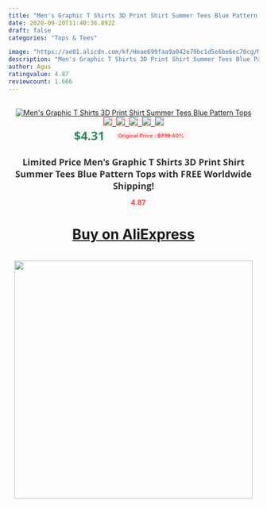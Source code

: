```yaml
---
title: "Men's Graphic T Shirts 3D Print Shirt Summer Tees Blue Pattern Tops"
date: 2020-09-20T11:40:36.892Z
draft: false
categories: "Tops & Tees"

image: "https://ae01.alicdn.com/kf/Heae699faa9a042e79bc1d5e6be6ec70cg/Men-s-Graphic-T-Shirts-3D-Print-Shirt-Summer-Tees-Blue-Pattern-Tops.jpg"
description: "Men's Graphic T Shirts 3D Print Shirt Summer Tees Blue Pattern Tops"
author: Agus
ratingvalue: 4.87
reviewcount: 1.666
---
```

<br>
<div style="text-align: center;">
<a href="https://s.click.aliexpress.com/e/_AXbAj7" target="_blank" rel="nofollow noopener noreferrer"><img alt="Men's Graphic T Shirts 3D Print Shirt Summer Tees Blue Pattern Tops" class="magnifier-image" src="https://ae01.alicdn.com/kf/Heae699faa9a042e79bc1d5e6be6ec70cg/Men-s-Graphic-T-Shirts-3D-Print-Shirt-Summer-Tees-Blue-Pattern-Tops.jpg_640x640.jpg">
<br>
<img style="border:1px solid salmon" src="https://ae01.alicdn.com/kf/Heae699faa9a042e79bc1d5e6be6ec70cg/Men-s-Graphic-T-Shirts-3D-Print-Shirt-Summer-Tees-Blue-Pattern-Tops.jpg_120x120.jpg">&nbsp;&nbsp;<img style="border:1px solid salmon" src="https://ae01.alicdn.com/kf/H81de822ee4de4be3b1d510f15a5e1ef9u/Men-s-Graphic-T-Shirts-3D-Print-Shirt-Summer-Tees-Blue-Pattern-Tops.jpg_120x120.jpg">&nbsp;&nbsp;<img style="border:1px solid salmon" src="_120x120.jpg">&nbsp;&nbsp;<img style="border:1px solid salmon" src="_120x120.jpg">&nbsp;&nbsp;<img style="border:1px solid salmon" src="_120x120.jpg"></a></div><br0>
<div style="text-align: center;"><span style="background-color: white; border: 0px; box-sizing: border-box; color: seagreen; display: inline-block; font-family: &quot;open sans&quot; , &quot;arial&quot; , &quot;helvetica&quot; , sans-serif , &quot;heiti&quot;; font-size: 24px; font-stretch: inherit; font-weight: 700; line-height: inherit; margin: 0px 10px 0px 0px; padding: 0px; vertical-align: middle;">$4.31 </span>
<span style="background: rgb(255 , 241 , 241); border-radius: 3px; border: 0px; box-sizing: border-box; color: #ff4747; display: inline-block; font-family: inherit; font-size: 12px; font-stretch: inherit; font-style: inherit; font-variant: inherit; font-weight: 600; line-height: inherit; margin: 0px; padding: 2px 5px; transform: scale(0.9); vertical-align: middle;">Original Price : <b style="text-decoration: line-through;">$7.19 </b> 40%&nbsp;&nbsp;</span></div>
<h1 style="color: #333333; display: inline-block; font-family: &quot;open sans&quot; , &quot;arial&quot; , &quot;helvetica&quot; , sans-serif , &quot;heiti&quot;; font-size: 18px; font-stretch: inherit; font-weight: 700; text-align: center;">Limited Price Men's Graphic T Shirts 3D Print Shirt Summer Tees Blue Pattern Tops with FREE Worldwide Shipping!</h1>
<div style="color: #ff4747; text-align: center;">
<img src="https://4.bp.blogspot.com/-M0ZcTcb-5uY/XleCXlxnR4I/AAAAAAAAAEc/OrjgMkXV1oMQFaCRZj5HQwOCBcu3w1FegCPcBGAYYCw/s1600/star.png" style="height: 15px;">&nbsp;<b>4.87</b></div>
<div class="button_cont" align="center"><a class="buynow_a" href="https://s.click.aliexpress.com/e/_AXbAj7" target="_blank" rel="nofollow noopener noreferrer"><H1>Buy on AliExpress</H1></a></div><br>
<div class="separator" style="clear: both; text-align: center;">
<img src="https://lh3.googleusercontent.com/-pTy5HemUv9M/XlePHvY0dAI/AAAAAAAAAE4/0nX5iRUoIWY8eMW9Dpxeirr157OZliDIgCLcBGAsYHQ/s1600/badge.gif" width="480">
</div>
